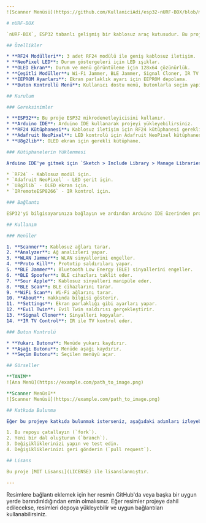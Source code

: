 ```yaml
---
![Scanner Menüsü](https://github.com/KullaniciAdi/esp32-nURF-BOX/blob/main/images/Screenshot%202025-05-10%20202613.png)

# nURF-BOX

`nURF-BOX`, ESP32 tabanlı gelişmiş bir kablosuz araç kutusudur. Bu proje, birçok kablosuz protokol ve güvenlik aracını bir araya getirir. Bu araçlar arasında Wi-Fi analiz, Bluetooth jammer, Evil Twin saldırıları ve IR kontrol gibi işlevler bulunur.

## Özellikler

* **RF24 Modülleri**: 3 adet RF24 modülü ile geniş kablosuz iletişim.
* **NeoPixel LED**: Durum göstergeleri için LED ışıklar.
* **OLED Ekran**: Durum ve menü görüntüleme için 128x64 çözünürlük.
* **Çeşitli Modüller**: Wi-Fi Jammer, BLE Jammer, Signal Cloner, IR TV Control ve daha fazlası.
* **EEPROM Ayarları**: Ekran parlaklık ayarı için EEPROM depolama.
* **Buton Kontrollü Menü**: Kullanıcı dostu menü, butonlarla seçim yapılabilir.

## Kurulum

### Gereksinimler

* **ESP32**: Bu proje ESP32 mikrodenetleyicisini kullanır.
* **Arduino IDE**: Arduino IDE kullanarak projeyi yükleyebilirsiniz.
* **RF24 Kütüphanesi**: Kablosuz iletişim için RF24 kütüphanesi gereklidir.
* **Adafruit NeoPixel**: LED kontrolü için Adafruit NeoPixel kütüphanesi gereklidir.
* **U8g2lib**: OLED ekran için gerekli kütüphane.

### Kütüphanelerin Yüklenmesi

Arduino IDE'ye gitmek için `Sketch > Include Library > Manage Libraries...` menüsüne tıklayın ve aşağıdaki kütüphaneleri arayın:

* `RF24` - Kablosuz modül için.
* `Adafruit NeoPixel` - LED şerit için.
* `U8g2lib` - OLED ekran için.
* `IRremoteESP8266` - IR kontrol için.

### Bağlantı

ESP32'yi bilgisayarınıza bağlayın ve ardından Arduino IDE üzerinden projenizi ESP32'ye yükleyin.

## Kullanım

### Menüler

1. **Scanner**: Kablosuz ağları tarar.
2. **Analyzer**: Ağ analizleri yapar.
3. **WLAN Jammer**: WLAN sinyallerini engeller.
4. **Proto Kill**: Prototip saldırıları yapar.
5. **BLE Jammer**: Bluetooth Low Energy (BLE) sinyallerini engeller.
6. **BLE Spoofer**: BLE cihazları taklit eder.
7. **Sour Apple**: Kablosuz sinyalleri manipüle eder.
8. **BLE Scan**: BLE cihazlarını tarar.
9. **WiFi Scan**: Wi-Fi ağlarını tarar.
10. **About**: Hakkında bilgisi gösterir.
11. **Settings**: Ekran parlaklığı gibi ayarları yapar.
12. **Evil Twin**: Evil Twin saldırısı gerçekleştirir.
13. **Signal Cloner**: Sinyalleri kopyalar.
14. **IR TV Control**: IR ile TV kontrol eder.

### Buton Kontrolü

* **Yukarı Butonu**: Menüde yukarı kaydırır.
* **Aşağı Butonu**: Menüde aşağı kaydırır.
* **Seçim Butonu**: Seçilen menüyü açar.

## Görseller

**TANIM**
![Ana Menü](https://example.com/path_to_image.png)

**Scanner Menüsü**
![Scanner Menüsü](https://example.com/path_to_image.png)

## Katkıda Bulunma

Eğer bu projeye katkıda bulunmak isterseniz, aşağıdaki adımları izleyebilirsiniz:

1. Bu repoyu çatallayın (`fork`).
2. Yeni bir dal oluşturun (`branch`).
3. Değişikliklerinizi yapın ve test edin.
4. Değişikliklerinizi geri gönderin (`pull request`).

## Lisans

Bu proje [MIT Lisansı](LICENSE) ile lisanslanmıştır.

---
```


Resimlere bağlantı eklemek için her resmin GitHub'da veya başka bir uygun yerde barındırıldığından emin olmalısınız. Eğer resimler projeye dahil edilecekse, resimleri depoya yükleyebilir ve uygun bağlantıları kullanabilirsiniz.
